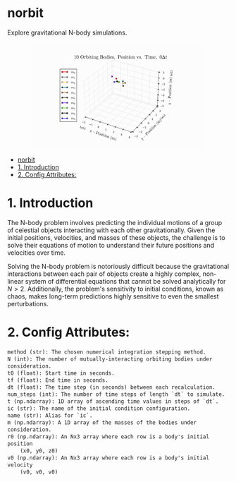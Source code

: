 # norbit
Explore gravitational N-body simulations.

<p align="center">
  <img src="img/gifs/3d_orbits.gif", width="400"/>
</p>

<!-- TOC start (generated with https://github.com/derlin/bitdowntoc) -->

- [norbit](#norbit)
- [1. Introduction](#1-introduction)
- [2. Config Attributes:](#2-config-attributes)

<!-- TOC end -->

<!-- TOC --><a name="1-introduction"></a>
# 1. Introduction
The N-body problem involves predicting the individual motions of a group of celestial objects interacting with each other gravitationally. Given the initial positions, velocities, and masses of these objects, the challenge is to solve their equations of motion to understand their future positions and velocities over time.

Solving the N-body problem is notoriously difficult because the gravitational interactions between each pair of objects create a highly complex, non-linear system of differential equations that cannot be solved analytically for $N>2$. Additionally, the problem's sensitivity to initial conditions, known as chaos, makes long-term predictions highly sensitive to even the smallest perturbations.

<!-- TOC --><a name="2-config-attributes"></a>
# 2. Config Attributes:
    method (str): The chosen numerical integration stepping method.
    N (int): The number of mutually-interacting orbiting bodies under consideration.
    t0 (float): Start time in seconds.
    tf (float): End time in seconds.
    dt (float): The time step (in seconds) between each recalculation.
    num_steps (int): The number of time steps of length `dt` to simulate.
    t (np.ndarray): 1D array of ascending time values in steps of `dt`.
    ic (str): The name of the initial condition configuration.
    name (str): Alias for `ic`.
    m (np.ndarray): A 1D array of the masses of the bodies under consideration.
    r0 (np.ndarray): An Nx3 array where each row is a body's initial position
        (x0, y0, z0)
    v0 (np.ndarray): An Nx3 array where each row is a body's initial velocity
        (v0, v0, v0)
